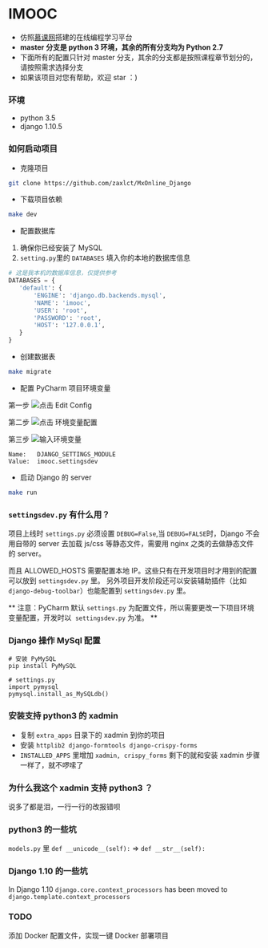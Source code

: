 # IMOOC
- 仿照[慕课网](http://www.imooc.com/)搭建的在线编程学习平台
- **master 分支是 python 3 环境，其余的所有分支均为 Python 2.7**
- 下面所有的配置只针对 master 分支，其余的分支都是按照课程章节划分的，请按照需求选择分支
- 如果该项目对您有帮助，欢迎 star ：)


### 环境
- python 3.5
- django 1.10.5


### 如何启动项目
- 克隆项目
```bash
git clone https://github.com/zaxlct/MxOnline_Django
```


- 下载项目依赖
```bash
make dev
```
 
 
- 配置数据库
 1. 确保你已经安装了 MySQL
 2. `setting.py`里的 `DATABASES` 填入你的本地的数据库信息
 ```python
 # 这是我本机的数据库信息，仅提供参考
 DATABASES = {
    'default': {
        'ENGINE': 'django.db.backends.mysql',
        'NAME': 'imooc',
        'USER': 'root', 
        'PASSWORD': 'root',
        'HOST': '127.0.0.1',
    }
}
 ```
 
 
- 创建数据表
```bash
make migrate
```

 
- 配置 PyCharm 项目环境变量

第一步
![点击 Edit Config](https://ww2.sinaimg.cn/large/006tNbRwly1fecpi4b3emj30uq08kt9v.jpg)

第二步
![点击 环境变量配置](https://ww1.sinaimg.cn/large/006tKfTcly1fecplahtbzj31480xu446.jpg)

第三步
![输入环境变量](https://ww3.sinaimg.cn/large/006tKfTcly1fecrb0y7p9j30qg062wff.jpg)
```
Name:   DJANGO_SETTINGS_MODULE
Value:  imooc.settingsdev
```


- 启动 Django 的 server
```bash
make run
```
 
 
### `settingsdev.py` 有什么用？
项目上线时 `settings.py` 必须设置 `DEBUG=False`,当 `DEBUG=FALSE`时，Django 不会用自带的 server 去加载 js/css 等静态文件，需要用 nginx 之类的去做静态文件的 server。    

而且 ALLOWED_HOSTS 需要配置本地 IP。这些只有在开发项目时才用到的配置可以放到 `settingsdev.py` 里。
另外项目开发阶段还可以安装辅助插件（比如`django-debug-toolbar`）也能配置到 `settingsdev.py` 里。

** 注意：PyCharm 默认 `settings.py` 为配置文件，所以需要更改一下项目环境变量配置，开发时以  `settingsdev.py` 为准。 **


### Django 操作 MySql 配置
```
# 安装 PyMySQL
pip install PyMySQL

# settings.py
import pymysql
pymysql.install_as_MySQLdb()
```

### 安装支持 python3 的 xadmin
- 复制 `extra_apps` 目录下的 xadmin 到你的项目
- 安装 `httplib2 django-formtools django-crispy-forms`
- `INSTALLED_APPS` 里增加 `xadmin, crispy_forms`
剩下的就和安装 xadmin 步骤一样了，就不啰嗦了


### 为什么我这个 xadmin 支持 python3 ？
说多了都是泪，一行一行的改报错呗


### python3 的一些坑
`models.py` 里 `def __unicode__(self):` => `def __str__(self):`


### Django 1.10 的一些坑
In Django 1.10 `django.core.context_processors` has been moved to `django.template.context_processors`


### TODO 
添加 Docker 配置文件，实现一键 Docker 部署项目
